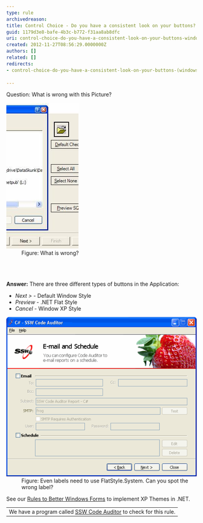 ```yaml
---
type: rule
archivedreason: 
title: Control Choice - Do you have a consistent look on your buttons? (Windows Forms Only)
guid: 1179d3e8-bafe-4b3c-b772-f31aa8ab8dfc
uri: control-choice-do-you-have-a-consistent-look-on-your-buttons-windows-forms-only
created: 2012-11-27T08:56:29.0000000Z
authors: []
related: []
redirects:
- control-choice-do-you-have-a-consistent-look-on-your-buttons-(windows-forms-only)

---
```



<div>Question: What is wrong with this Picture?</div>
<dl class="image"><dt><img alt="Inconsistent Button FlatStyles" src="../../assets/InconsistentButtonStyles.jpg" /></dt>
<dd>Figure: What is wrong?</dd></dl>
<br><excerpt class='endintro'></excerpt><br>
​<div><strong>Answer:</strong> There are three different types of buttons in the Application:</div>
<ul><li><em>Next &gt;</em> - Default Window Style</li>
<li><em>Preview</em> - .NET Flat Style</li>
<li><em>Cancel</em> - Window XP Style</li></ul>
<dl class="image"><dt><img alt="bad divider" src="../../assets/BadDivider.gif" /></dt>
<dd>Figure: Even labels need to use FlatStyle.System. Can you spot the wrong label?</dd></dl>
<div>See our <a href="http://www.ssw.com.au/ssw/Standards/Rules/RulesToBetterWindowsForms.aspx#XPThemes">Rules to Better Windows Forms</a> to implement XP Themes in .NET.</div>
<table class="clsSSWProductTable" cellspacing="2" summary="Code Auditor" cellpadding="2"><tbody><tr><td>We have a program called <a href="http://www.ssw.com.au/ssw/CodeAuditor/Rules.aspx#ConsistentButtonStyle">SSW Code Auditor</a> to check for this rule.</td></tr></tbody></table>



